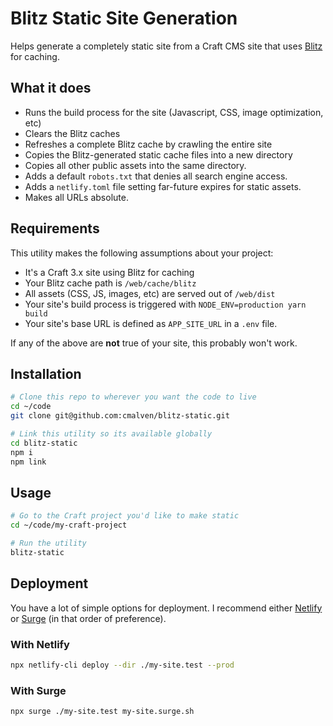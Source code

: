 # Blitz Static Site Generation

Helps generate a completely static site from a Craft CMS site that uses [Blitz](https://github.com/putyourlightson/craft-blitz) for caching.

## What it does

- Runs the build process for the site (Javascript, CSS, image optimization, etc)
- Clears the Blitz caches
- Refreshes a complete Blitz cache by crawling the entire site
- Copies the Blitz-generated static cache files into a new directory
- Copies all other public assets into the same directory.
- Adds a default `robots.txt` that denies all search engine access.
- Adds a `netlify.toml` file setting far-future expires for static assets.
- Makes all URLs absolute.

## Requirements

This utility makes the following assumptions about your project:

- It's a Craft 3.x site using Blitz for caching
- Your Blitz cache path is `/web/cache/blitz`
- All assets (CSS, JS, images, etc) are served out of `/web/dist`
- Your site's build process is triggered with `NODE_ENV=production yarn build`
- Your site's base URL is defined as `APP_SITE_URL` in a `.env` file.

If any of the above are **not** true of your site, this probably won't work.

## Installation

```sh
# Clone this repo to wherever you want the code to live
cd ~/code
git clone git@github.com:cmalven/blitz-static.git

# Link this utility so its available globally
cd blitz-static
npm i
npm link
```
## Usage

```sh
# Go to the Craft project you'd like to make static
cd ~/code/my-craft-project

# Run the utility
blitz-static
```

## Deployment

You have a lot of simple options for deployment. I recommend either [Netlify](https://www.netlify.com) or [Surge](https://surge.sh) (in that order of preference).

### With Netlify

```sh
npx netlify-cli deploy --dir ./my-site.test --prod
```

### With Surge

```sh
npx surge ./my-site.test my-site.surge.sh
```